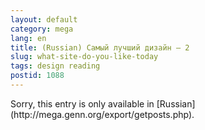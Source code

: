 ```yaml
---
layout: default
category: mega
lang: en
title: (Russian) Самый лучший дизайн — 2
slug: what-site-do-you-like-today
tags: design reading 
postid: 1088
---
```

<p>Sorry, this entry is only available in [Russian](http://mega.genn.org/export/getposts.php).</p>
